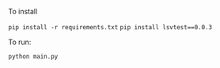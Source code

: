 To install

`pip install -r requirements.txt`
`pip install lsvtest==0.0.3`

To run:

`python main.py`